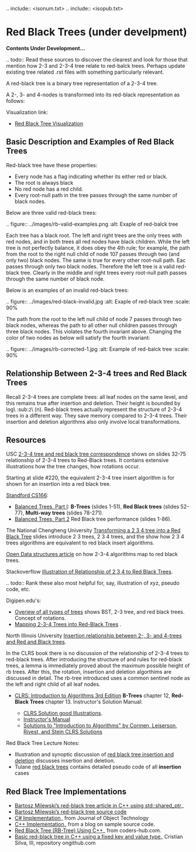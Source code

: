 .. include:: <isonum.txt>
.. include:: <isopub.txt>

Red Black Trees (under develpment)
==================================

**Contents Under Development...**

.. todo:: Read these sources to discover the clearest and look for those that mention how 2-3 and 2-3-4 tree relate to red-balck trees. Perhaps update existing tree related .rst files with something particularly relevant.

A red-black tree is a binary tree representation of a 2-3-4 tree. 

A 2-, 3- and 4-nodes is transformed into its red-black representation as follows:

Visualization link:

* [Red Black Tree Visualization](https://www.cs.usfca.edu/~galles/visualization/RedBlack.html)

Basic Description and Examples of Red Black Trees
-------------------------------------------------

Red-black tree have these properties:

* Every node has a flag indicating whether its either red or black.
* The root is always black
* No red node has a red child.
* Every root-null path in the tree passes through the same number of black nodes.

Below are three valid red-black trees:

.. figure:: ../images/rb-valid-examples.png
   :alt: Exaple of red-balck tree

Each tree has a black root. The left and right trees are the only trees with red nodes, and in both trees all red nodes have black children.
While the left tree is not perfectly balance, it does obey the 4th rule; for example, the path from the root to the right null child of node 107 passes
through two (and only two) black nodes. The same is true for every other root-null path. Eac passes through only two black nodes. Therefore the left tree is
a valid red-black tree. Clearly in the middle and right trees every root-null path passes through the same number of black node.

Below is an examples of an invalid red-black trees:

.. figure:: ../images/red-black-invalid.jpg
   :alt: Exaple of red-black tree
   :scale: 90%

The path from the root to the left null child of node 7 passes through two black nodes, whereas the path to all other null children passes through three black nodes. This violates the fourth invariant above.
Changing the color of two nodes as below will satisfy the fourth invariant:

.. figure:: ../images/rb-corrected-1.jpg
   :alt: Example of red-balck tree
   :scale: 90%

Relationship Between 2-3-4 trees and Red Black Trees
----------------------------------------------------

Recall 2-3-4 trees are complete trees: all leaf nodes on the same level, and this remains true after insertion and deletion. Their height is bounded by log\ :sub:`2`\ (n). Red-black trees actually represent the structure
of 2-3-4 trees in a different way. They save memory compared to 2-3-4 trees. Their insertion and deletion algorithms also only involve local transformations.

Resources
---------

USC [2-3-4 tree and red black tree correspondence](https://ee.usc.edu/~redekopp/cs104/slides/L19b_BalancedBST_BTreeRB.pdf)  shows on slides 32-75 relationship of 2-3-4 trees to Red-Black trees.
It contains extensive illustrations how the tree changes, how rotations occur.

Starting at slide #220, the equivalent 2-3-4 tree insert algorithm is for shown for an insertion into a red black tree.

[Standford CS166](https://web.stanford.edu/class/cs166/):

   * [Balanced Trees, Part I](https://web.stanford.edu/class/cs166/lectures/05/Slides05.pdf): **B-Trees** (slides 1-51), **Red Black trees** (slides 52-77), **Multi-way trees** (slides 78-271).
   * [Balanced Trees, Part 2](https://web.stanford.edu/class/cs166/lectures/06/Slides06.pdf) Red Black tree performance (slides 1-86).

The National Chengheng University [Transforming a 2 3 4 tree into a Red Black Tree](http://smile.ee.ncku.edu.tw/old/Links/MTable/Course/DataStructure/2-3,2-3-4&red-blackTree_952.pdf) slides introduce 2 3 trees, 2 3 4 trees, and the show how 2 3 4 trees algorithms are equivalent to red black insert algorithms.

[Open Data structures article](http://opendatastructures.org/ods-java/9_2_RedBlackTree_Simulated_.html) on how 2-3-4 algorithms map to red black trees.

Stackoverflow [Illustration of Relationship of 2 3 4 to Red Black Trees](https://stackoverflow.com/questions/35955246/converting-a-2-3-4-tree-into-a-red-black-tree).

.. todo:: Rank these also most helpful for, say, illustration of xyz, pseudo code, etc.

Digipen.edu's:

* [Overiew of all types of trees](https://azrael.digipen.edu/~mmead/www/Courses/CS280/Trees-2.html) shows BST, 2-3 tree, and red black trees. Concept of rotations.
* [Mapping 2-3-4 Trees into Red-Black Trees](https://azrael.digipen.edu/~mmead/www/Courses/CS280/Trees-Mapping2-3-4IntoRB.html) .

North Illinois University [Insertion relationship between 2-, 3- and 4-trees and Red and Black trees](http://faculty.cs.niu.edu/~freedman/340/340notes/340redblk.htm).

In the CLRS book there is no discussion of the relationship of 2-3-4 trees to red-black trees. After introducing the structure of and rules for red-black trees, a lemma is immediately proved about the maximum possible height
of rb trees. After this, the rotation, insertion and deletion algorthims are discussed in detail. The rb-tree introduced uses a common sentinel node as the left and right child of all leaf nodes.

* [CLRS: Introduction to Algorithms 3rd Edition](http://ressources.unisciel.fr/algoprog/s00aaroot/aa00module1/res/%5BCormen-AL2011%5DIntroduction_To_Algorithms-A3.pdf) **B-Trees** chapter 12, **Red-Black Trees** chapter 13. Instructor's Solution Manual:

   * [CLRS Solution good Illustrations](https://walkccc.github.io/CLRS/).
   * [Instructor's Manual](https://cdn.manesht.ir/19908/Introduction%20to%20Algorithms.pdf)
   * [Solutions to "Introduction to Algorithms" by Cormen, Leiserson, Rivest, and Stein CLRS Solutions](https://sites.math.rutgers.edu/~ajl213/CLRS/CLRS.html) 

Red Black Tree Lecture Notes:

* Illustration and synoptic discussion of [red black tree insertion and deletion](https://www.usna.edu/Users/cs/crabbe/SI321/2003-08/red-black/red-black.html) discusses insertion and deletion. 
* Tulane [red black trees](ttp://www.cs.tulane.edu/~carola/teaching/cmps2200/fall17/slides/RB-trees.pdf) contains detailed pseudo code of all **insertion** cases 

Red Black Tree Implementations
------------------------------

* [Bartosz Milewski’s red-black tree article in C++ using std::shared_ptr](http://bartoszmilewski.com/2013/11/25/functional-data-structures-in-c-trees/)_
* [Bartosz Milewski’s red-black tree source code](https://github.com/BartoszMilewski/Okasaki/tree/master/RBTree)
* [C# Implementation](http://www.jot.fm/issues/issue_2005_03/column6/)_ from Journal of Object Technology 
* [C++ Implementation](http://samplecodebank.blogspot.com/2011/05/red-black-tree-example-c.html)_ from a blog on sample source code.
* [Red Black Tree (RB-Tree) Using C++](http://www.coders-hub.com/2015/07/red-black-tree-rb-tree-using-c.html#.WOEj20cpD0p)_ from coders-hub.com. 
* [Basic red-black tree in C++ using a fixed key and value type](https://github.com/csilva25/Red_Black_Tree)_ Cristian Silva, III, repository ongithub.com 

